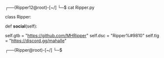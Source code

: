 ┌──(Ripper12@root)-[~/]
└─$ cat Ripper.py

class Ripper:

def  __social__(self):

 self.gtb = "https://github.com/MHRipper"
 self.dsc = "Ripper%#9810"
 self.tlg = "https://discord.gg/mahalle"
  
 ┌──(Ripper@root)-[~/]
 └─$
 
 
